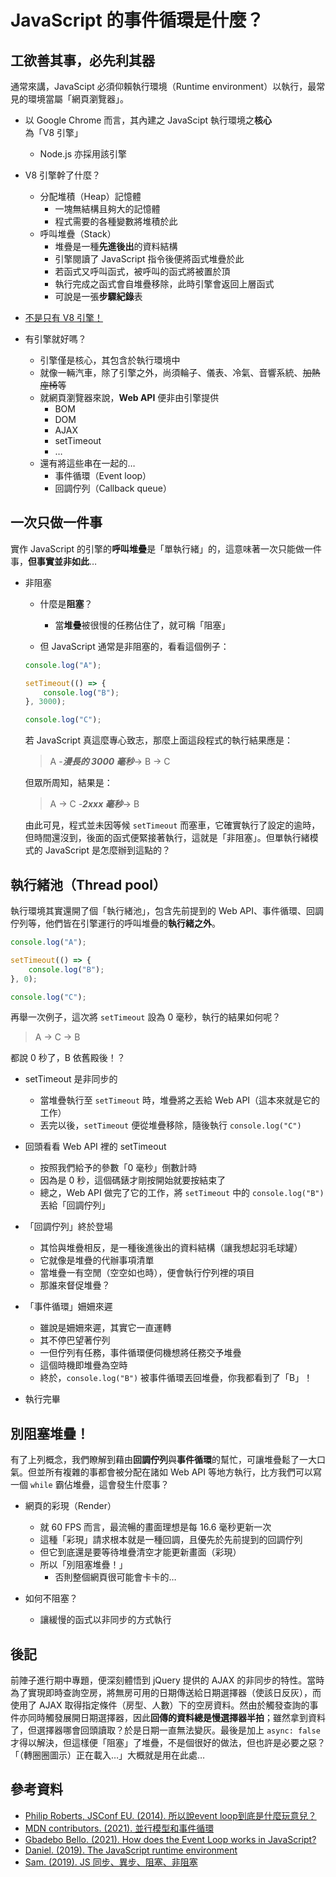 # JavaScript 的事件循環是什麼？
## 工欲善其事，必先利其器
通常來講，JavaScipt 必須仰賴執行環境（Runtime environment）以執行，最常見的環境當屬「網頁瀏覽器」。

* 以 Google Chrome 而言，其內建之 JavaScipt 執行環境之**核心**為「V8 引擎」
    * Node.js 亦採用該引擎

* V8 引擎幹了什麼？
    * 分配堆積（Heap）記憶體
        * 一塊無結構且夠大的記憶體
        * 程式需要的各種變數將堆積於此
    * 呼叫堆疊（Stack）
        * 堆疊是一種**先進後出**的資料結構
        * 引擎閱讀了 JavaScript 指令後便將函式堆疊於此
        * 若函式又呼叫函式，被呼叫的函式將被置於頂
        * 執行完成之函式會自堆疊移除，此時引擎會返回上層函式
        * 可說是一張**步驟紀錄**表

* [不是只有 V8 引擎！](https://w.wiki/3PBj)

* 有引擎就好嗎？
    * 引擎僅是核心，其包含於執行環境中
    * 就像一輛汽車，除了引擎之外，尚須輪子、儀表、冷氣、音響系統、<del>加熱座椅</del>等
    * 就網頁瀏覽器來說，**Web API** 便非由引擎提供
        * BOM
        * DOM
        * AJAX
        * setTimeout
        * …
    * 還有將這些串在一起的…
        * 事件循環（Event loop）
        * 回調佇列（Callback queue）

## 一次只做一件事
實作 JavaScript 的引擎的**呼叫堆疊**是「單執行緒」的，這意味著一次只能做一件事，**但事實並非如此**…

* 非阻塞
    * 什麼是**阻塞**？
        * 當**堆疊**被很慢的任務佔住了，就可稱「阻塞」

    * 但 JavaScript 通常是非阻塞的，看看這個例子：

    ```javascript
    console.log("A");

    setTimeout(() => {
        console.log("B");
    }, 3000);

    console.log("C");
    ```

    若 JavaScript 真這麼專心致志，那麼上面這段程式的執行結果應是：
    > A -***漫長的 3000 毫秒***-> B -> C

    但眾所周知，結果是：
    > A -> C -***2xxx 毫秒***-> B

    由此可見，程式並未因等候 ```setTimeout``` 而塞車，它確實執行了設定的逾時，但時間還沒到，後面的函式便緊接著執行，這就是「非阻塞」。但單執行緒模式的 JavaScript 是怎麼辦到這點的？

## 執行緒池（Thread pool）
執行環境其實還開了個「執行緒池」，包含先前提到的 Web API、事件循環、回調佇列等，他們皆在引擎運行的呼叫堆疊的**執行緒之外**。

```javascript
console.log("A");

setTimeout(() => {
    console.log("B");
}, 0);

console.log("C");
```

再舉一次例子，這次將 ```setTimeout``` 設為 0 毫秒，執行的結果如何呢？
> A -> C -> B

都說 0 秒了，B 依舊殿後！？

* setTimeout 是非同步的
    * 當堆疊執行至 ```setTimeout``` 時，堆疊將之丟給 Web API（這本來就是它的工作）
    * 丟完以後，```setTimeout``` 便從堆疊移除，隨後執行 ```console.log("C")```

* 回頭看看 Web API 裡的 setTimeout
    * 按照我們給予的參數「0 毫秒」倒數計時
    * 因為是 0 秒，這個碼錶才剛按開始就要按結束了
    * 總之，Web API 做完了它的工作，將 ```setTimeout``` 中的 ```console.log("B")``` 丟給「回調佇列」

* 「回調佇列」終於登場
    * 其恰與堆疊相反，是一種後進後出的資料結構（讓我想起羽毛球罐）
    * 它就像是堆疊的代辦事項清單
    * 當堆疊一有空閒（空空如也時），便會執行佇列裡的項目
    * 那誰來督促堆疊？

* 「事件循環」姍姍來遲
    * 雖說是姍姍來遲，其實它一直運轉
    * 其不停巴望著佇列
    * 一但佇列有任務，事件循環便伺機想將任務交予堆疊
    * 這個時機即堆疊為空時
    * 終於，```console.log("B")``` 被事件循環丟回堆疊，你我都看到了「B」！

* 執行完畢

## 別阻塞堆疊！
有了上列概念，我們瞭解到藉由**回調佇列**與**事件循環**的幫忙，可讓堆疊鬆了一大口氣。但並所有複雜的事都會被分配在諸如 Web API 等地方執行，比方我們可以寫一個 ```while``` 霸佔堆疊，這會發生什麼事？

* 網頁的彩現（Render）
    * 就 60 FPS 而言，最流暢的畫面理想是每 16.6 毫秒更新一次
    * 這種「彩現」請求根本就是一種回調，且優先於先前提到的回調佇列
    * 但它到底還是要等待堆疊清空才能更新畫面（彩現）
    * 所以「別阻塞堆疊！」
        * 否則整個網頁很可能會卡卡的…

* 如何不阻塞？
    * 讓緩慢的函式以非同步的方式執行

## 後記
前陣子進行期中專題，便深刻體悟到 jQuery 提供的 AJAX 的非同步的特性。當時為了實現即時查詢空房，將無房可用的日期傳送給日期選擇器（使該日反灰），而使用了 AJAX 取得指定條件（房型、人數）下的空房資料。然由於觸發查詢的事件亦同時觸發展開日期選擇器，因此**回傳的資料總是慢選擇器半拍**；雖然拿到資料了，但選擇器哪會回頭讀取？於是日期一直無法變灰。最後是加上 ```async: false``` 才得以解決，但這樣便「阻塞」了堆疊，不是個很好的做法，但也許是必要之惡？「（轉圈圈圖示）正在載入…」大概就是用在此處…

## 參考資料
* [Philip Roberts, JSConf EU. (2014). 所以說event loop到底是什麼玩意兒？](https://youtu.be/8aGhZQkoFbQ)
* [MDN contributors. (2021). 並行模型和事件循環](https://developer.mozilla.org/zh-TW/docs/Web/JavaScript/EventLoop)
* [Gbadebo Bello. (2021). How does the Event Loop works in JavaScript?](https://geekflare.com/javascript-event-loops)
* [Daniel. (2019). The JavaScript runtime environment](http://dolszewski.com/javascript/javascript-runtime-environment)
* [Sam. (2019). JS 同步、異步、阻塞、非阻塞](https://medium.com/@mts40110/js-%E5%90%8C%E6%AD%A5-%E7%95%B0%E6%AD%A5-%E9%98%BB%E5%A1%9E-%E9%9D%9E%E9%98%BB%E5%A1%9E-29e1e1c0193e)
